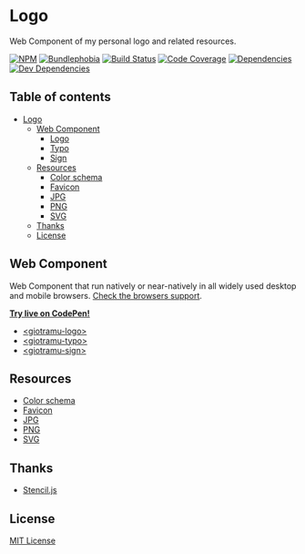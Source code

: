 # Logo

Web Component of my personal logo and related resources.

[![NPM][npm-img]][npm-url]
[![Bundlephobia][bundlephobia-img]][bundlephobia-url]
[![Build Status][ci-img]][ci-url]
[![Code Coverage][coverage-img]][coverage-url]
[![Dependencies][deps-img]][deps-url]
[![Dev Dependencies][devdeps-img]][devdeps-url]

## Table of contents

- [Logo](#logo)
  - [Web Component](#web-component)
    - [Logo][webc-logo-url]
    - [Typo][webc-typo-url]
    - [Sign][webc-sign-url]
  - [Resources](#resources)
    - [Color schema][color-schema-url]
    - [Favicon][logo-favicon-url]
    - [JPG][logo-jpg-url]
    - [PNG][logo-png-url]
    - [SVG][logo-svg-url]
  - [Thanks](#thanks)
  - [License](#license)

## Web Component

Web Component that run natively or near-natively in all widely used desktop and mobile browsers. [Check the browsers support](./docs/browsers-support.md).

**[Try live on CodePen!](https://codepen.io/giotramu/full/xxGBBVm)**

- [\<giotramu-logo>][webc-logo-url]
- [\<giotramu-typo>][webc-typo-url]
- [\<giotramu-sign>][webc-sign-url]

## Resources

- [Color schema][color-schema-url]
- [Favicon][logo-favicon-url]
- [JPG][logo-jpg-url]
- [PNG][logo-png-url]
- [SVG][logo-svg-url]

## Thanks

- [Stencil.js][stenciljs-url]

## License

[MIT License](./LICENSE)

<!---
  L I N K S
-->

[bundlephobia-url]: https://bundlephobia.com/result?p=@giotramu/logo
[ci-url]: https://github.com/giotramu/logo/actions
[color-schema-url]: ./docs/color-schema.md
[coverage-url]: https://coveralls.io/github/giotramu/logo
[deps-url]: https://david-dm.org/giotramu/logo
[devdeps-url]: https://david-dm.org/giotramu/logo?type=dev
[logo-favicon-url]: ./resources/favicon
[logo-jpg-url]: ./resources/jpeg
[logo-png-url]: ./resources/png
[logo-svg-url]: ./resources/svg
[npm-url]: https://www.npmjs.com/package/@giotramu/logo
[stenciljs-url]: https://stenciljs.com
[webc-logo-url]: ./docs/logo.md
[webc-sign-url]: ./docs/sign.md
[webc-typo-url]: ./docs/typo.md

<!---
  B A D G E S
-->

[bundlephobia-img]: https://badgen.net/bundlephobia/minzip/@giotramu/logo
[ci-img]: https://github.com/giotramu/logo/workflows/test%20and%20build/badge.svg?branch=master
[coverage-img]: https://badgen.net/coveralls/c/github/giotramu/logo/master
[deps-img]: https://badgen.net/david/dep/giotramu/logo
[devdeps-img]: https://badgen.net/david/dev/giotramu/logo
[npm-img]: https://badgen.net/npm/v/@giotramu/logo?icon=npm&label=npm%20package

